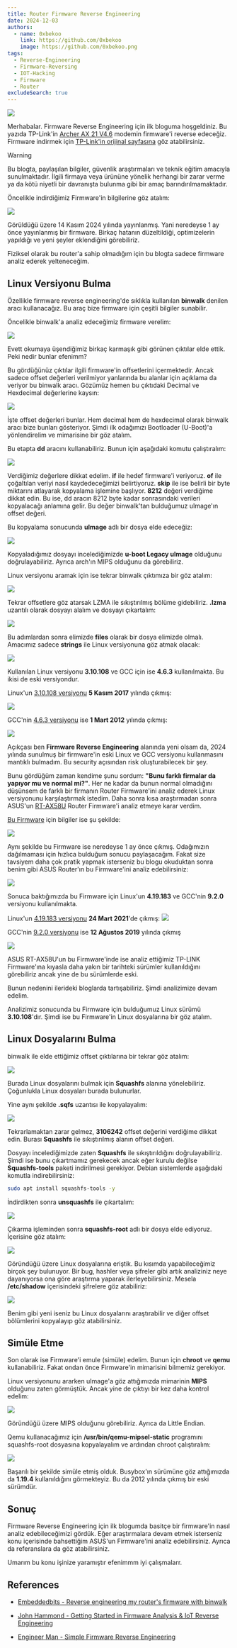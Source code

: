 ```yaml
---
title: Router Firmware Reverse Engineering
date: 2024-12-03
authors:
  - name: 0xbekoo
    link: https://github.com/0xbekoo
    image: https://github.com/0xbekoo.png
tags:
  - Reverse-Engineering
  - Firmware-Reversing
  - IOT-Hacking
  - Firmware
  - Router
excludeSearch: true
---
```


![](../../../images/posts/reversing-router/headerphoto.jpg)

Merhabalar. Firmware Reverse Engineering için ilk bloguma hoşgeldiniz. Bu yazıda TP-Link'in [Archer AX 21 V4.6](https://www.tp-link.com/us/home-networking/wifi-router/archer-ax21/) modemin firmware'i reverse edeceğiz. Firmware indirmek için [TP-Link'in orijinal sayfasına](https://www.tp-link.com/us/support/download/archer-ax21/#Firmware) göz atabilirsiniz.

> [!WARNING]
> Bu blogta, paylaşılan bilgiler, güvenlik araştırmaları ve teknik eğitim amacıyla sunulmaktadır. İlgili firmaya veya ürününe yönelik herhangi bir zarar verme ya da kötü niyetli bir davranışta bulunma gibi bir amaç barındırılmamaktadır.

Öncelikle indirdiğimiz Firmware'in bilgilerine göz atalım:

![](../../../images/posts/reversing-router/firmware-info.png)

Görüldüğü üzere 14 Kasım 2024 yılında yayınlanmış. Yani neredeyse 1 ay önce yayınlanmış bir firmware. Birkaç hatanın düzeltildiği, optimizelerin yapıldığı ve yeni şeyler eklendiğini görebiliriz.

Fiziksel olarak bu router'a sahip olmadığım için bu blogta sadece firmware analiz ederek yelteneceğim. 

## **Linux Versiyonu Bulma**

Özellikle firmware reverse engineering'de sıklıkla kullanılan **binwalk** denilen aracı kullanacağız. Bu araç bize firmware için çeşitli bilgiler sunabilir. 

Öncelikle binwalk'a analiz edeceğimiz firmware verelim:

![](../../../images/posts/reversing-router/img2.png)

Evett okumaya üşendiğimiz birkaç karmaşık gibi görünen çıktılar elde ettik. Peki nedir bunlar efenimm?

Bu gördüğünüz çıktılar ilgili firmware'in offsetlerini içermektedir. Ancak sadece offset değerleri verilmiyor yanlarında bu alanlar için açıklama da veriyor bu binwalk aracı. Gözümüz hemen bu çıktıdaki Decimal ve Hexdecimal değerlerine kaysın:

![](../../../images/posts/reversing-router/img3.png)

İşte offset değerleri bunlar. Hem decimal hem de hexdecimal olarak binwalk aracı bize bunları gösteriyor. Şimdi ilk odağımızı Bootloader (U-Boot)'a yönlendirelim ve mimarisine bir göz atalım.

Bu etapta **dd** aracını kullanabiliriz. Bunun için aşağıdaki komutu çalıştıralım:

![](../../../images/posts/reversing-router/img4.png)

Verdiğimiz değerlere dikkat edelim. **if** ile hedef firmware'i veriyoruz. **of** ile çoğaltılan veriyi nasıl kaydedeceğimizi belirtiyoruz. **skip** ile ise belirli bir byte miktarını atlayarak kopyalama işlemine başlıyor. **8212** değeri verdiğime dikkat edin. Bu ise, dd aracın 8212 byte kadar sonrasındaki verileri kopyalacağı anlamına gelir. Bu değer binwalk'tan bulduğumuz uImage'ın offset değeri.

Bu kopyalama sonucunda **uImage** adlı bir dosya elde edeceğiz:

![](../../../images/posts/reversing-router/img5.png)

Kopyaladığımız dosyayı incelediğimizde **u-boot Legacy uImage** olduğunu doğrulayabiliriz. Ayrıca arch'ın MIPS olduğunu da görebiliriz.

Linux versiyonu aramak için ise tekrar binwalk çıktımıza bir göz atalım:

![](../../../images/posts/reversing-router/img2.png)

Tekrar offsetlere göz atarsak LZMA ile sıkıştırılmış bölüme gidebiliriz. **.lzma** uzantılı olarak dosyayı alalım ve dosyayı çıkartalım:

![](../../../images/posts/reversing-router/img6.png)

Bu adımlardan sonra elimizde **files** olarak bir dosya elimizde olmalı. Amacımız sadece **strings** ile Linux versiyonuna göz atmak olacak:

![](../../../images/posts/reversing-router/img7.png)

Kullanılan Linux versiyonu **3.10.108** ve GCC için ise **4.6.3** kullanılmakta. Bu ikisi de eski versiyondur.

Linux'un [3.10.108 versiyonu](https://lwn.net/Articles/738167/) **5 Kasım 2017** yılında çıkmış: 

![](../../../images/posts/reversing-router/img8.png)

GCC'nin [4.6.3 versiyonu](https://lwn.net/Articles/738167/) ise **1 Mart 2012** yılında çıkmış:
 
![](../../../images/posts/reversing-router/img9.png)

Açıkçası ben **Firmware Reverse Engineering** alanında yeni olsam da, 2024 yılında sunulmuş bir firmware'in eski Linux ve GCC versiyonu kullanmasını mantıklı bulmadım. Bu security açısından risk oluşturabilecek bir şey. 

Bunu gördüğüm zaman kendime şunu sordum: **"Bunu farklı firmalar da yapıyor mu ve normal mi?"**. Her ne kadar da bunun normal olmadığını düşünsem de farklı bir firmanın Router Firmware'ini analiz ederek Linux versiyonunu karşılaştırmak istedim. Daha sonra kısa araştırmadan sonra ASUS'un [RT-AX58U](https://www.asus.com/tr/networking-iot-servers/wifi-routers/asus-wifi-routers/rt-ax58u/) Router Firmware'i analiz etmeye karar verdim.

[Bu Firmware](https://www.asus.com/networking-iot-servers/wifi-6/all-series/rt-ax58u/helpdesk_bios?model2Name=RT-AX58U) için bilgiler ise şu şekilde:

![](../../../images/posts/reversing-router/img10.png)

Aynı şekilde bu Firmware ise neredeyse 1 ay önce çıkmış. Odağımızın dağılmaması için hızlıca bulduğum sonucu paylaşacağım. Fakat size tavsiyem daha çok pratik yapmak isterseniz bu blogu okuduktan sonra benim gibi ASUS Router'ın bu Firmware'ini analiz edebilirsiniz:

![](../../../images/posts/reversing-router/img11.png)

Sonuca baktığımızda bu Firmware için Linux'un **4.19.183** ve GCC'nin **9.2.0** versiyonu kullanılmakta. 

Linux'un [4.19.183 versiyonu](https://lwn.net/Articles/850356/) **24 Mart 2021**'de çıkmış:
![](../../../images/posts/reversing-router/img12.png)

GCC'nin [9.2.0 versiyonu](https://gcc.gnu.org/gcc-9/) ise **12 Ağustos 2019** yılında çıkmış

![](../../../images/posts/reversing-router/img13.png)

ASUS RT-AX58U'un bu Firmware'inde ise analiz ettiğimiz TP-LINK Firmware'ına kıyasla daha yakın bir tarihteki sürümler kullanıldığını görebiliriz ancak yine de bu sürümlerde eski. 

Bunun nedenini ilerideki bloglarda tartışabiliriz. Şimdi analizimize devam edelim. 

Analizimiz sonucunda bu Firmware için bulduğumuz Linux sürümü **3.10.108**'dır. Şimdi ise bu Firmware'in Linux dosyalarına bir göz atalım.

## **Linux Dosyalarını Bulma**

binwalk ile elde ettiğimiz offset çıktılarına bir tekrar göz atalım:

![](../../../images/posts/reversing-router/img2.png)

Burada Linux dosyalarını bulmak için **Squashfs** alanına yönelebiliriz. Çoğunlukla Linux dosyaları burada bulunurlar.

Yine aynı şekilde **.sqfs** uzantısı ile kopyalayalım:

![](../../../images/posts/reversing-router/img14.png)

Tekrarlamaktan zarar gelmez, **3106242** offset değerini verdiğime dikkat edin. Burası **Squashfs** ile sıkıştırılmış alanın offset değeri.

Dosyayı incelediğimizde zaten **Squashfs** ile sıkıştırıldığını doğrulayabiliriz. Şimdi ise bunu çıkartmamız gerekecek ancak eğer kurulu değilse **Squashfs-tools** paketi indirilmesi gerekiyor. Debian sistemlerde aşağıdaki komutla indirebilirsiniz:

```bash
sudo apt install squashfs-tools -y
```

İndirdikten sonra **unsquashfs** ile çıkartalım:

![](../../../images/posts/reversing-router/img15.png)

Çıkarma işleminden sonra **squashfs-root** adlı bir dosya elde ediyoruz. İçerisine göz atalım:

![](../../../images/posts/reversing-router/img16.png)

Göründüğü üzere Linux dosyalarına eriştik. Bu kısımda yapabileceğimiz birçok şey bulunuyor. Bir bug, hashler veya şifreler gibi artık analiziniz neye dayanıyorsa ona göre araştırma yaparak ilerleyebilirsiniz. Mesela **/etc/shadow** içerisindeki şifrelere göz atabiliriz:

![](../../../images/posts/reversing-router/img17.png)

Benim gibi yeni iseniz bu Linux dosyalarını araştırabilir ve diğer offset bölümlerini kopyalayıp göz atabilirsiniz. 

## **Simüle Etme**

Son olarak ise Firmware'i emule (simüle) edelim. Bunun için **chroot** ve **qemu** kullanabiliriz. Fakat ondan önce Firmware'in mimarisini bilmemiz gerekiyor. 

Linux versiyonunu ararken uImage'a göz attığımızda mimarinin **MIPS** olduğunu zaten görmüştük. Ancak yine de çıktıyı bir kez daha kontrol edelim:

![](../../../images/posts/reversing-router/img5.png)

Göründüğü üzere MIPS olduğunu görebiliriz. Ayrıca da Little Endian. 

Qemu kullanacağımız için **/usr/bin/qemu-mipsel-static** programını squashfs-root dosyasına kopyalayalım ve ardından chroot çalıştıralım:

![](../../../images/posts/reversing-router/img18.png)

Başarılı bir şekilde simüle etmiş olduk. Busybox'ın sürümüne göz attığımızda da **1.19.4** kullanıldığını görmekteyiz. Bu da 2012 yılında çıkmış bir eski sürümdür.

## **Sonuç**

Firmware Reverse Engineering için ilk blogumda basitçe bir firmware'in nasıl analiz edebileceğimizi gördük. Eğer araştırmalara devam etmek isterseniz konu içerisinde bahsettiğim ASUS'un Firmware'ini analiz edebilirsiniz. Ayrıca da referanslara da göz atabilirsiniz.

Umarım bu konu işinize yaramıştır efenimmm iyi çalışmalarr.

## **References**

- [Embeddedbits - Reverse engineering my router's firmware with binwalk](https://embeddedbits.org/reverse-engineering-my-routers-firmware-with-binwalk-embeddedbits/)

- [John Hammond -  Getting Started in Firmware Analysis & IoT Reverse Engineering](https://www.youtube.com/watch?v=zs86OYea8Wk)

- [Engineer Man - Simple Firmware Reverse Engineering](https://www.youtube.com/watch?v=oqk3cU7ekag)
